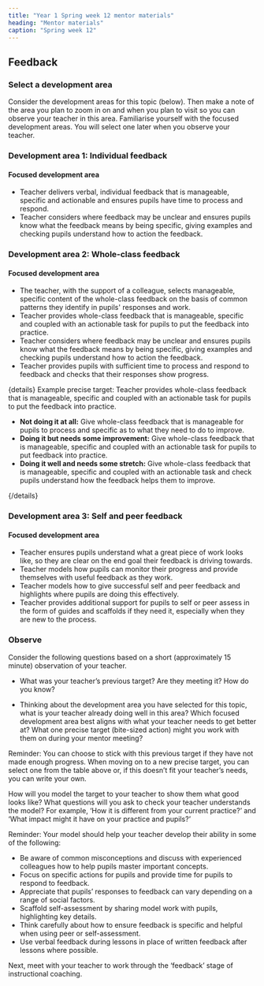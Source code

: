 ```yaml
---
title: "Year 1 Spring week 12 mentor materials"
heading: "Mentor materials"
caption: "Spring week 12"
---
```



## Feedback

### Select a development area

Consider the development areas for this topic (below). Then make a note of the area you plan to zoom in on and when you plan to visit so you can observe your teacher in this area. Familiarise yourself with the focused development areas. You will select one later when you observe your teacher.

### Development area 1: Individual feedback

#### Focused development area  

- Teacher delivers verbal, individual feedback that is manageable, specific and actionable and ensures pupils have time to process and respond. 
- Teacher considers where feedback may be unclear and ensures pupils know what the feedback means by being specific, giving examples and checking pupils understand how to action the feedback.

### Development area 2: Whole-class feedback

#### Focused development area  

- The teacher, with the support of a colleague, selects manageable, specific content of the whole-class feedback on the basis of common patterns they identify in pupils' responses and work. 
- Teacher provides whole-class feedback that is manageable, specific and coupled with an actionable task for pupils to put the feedback into practice.
- Teacher considers where feedback may be unclear and ensures pupils know what the feedback means by being specific, giving examples and checking pupils understand how to action the feedback. 
- Teacher provides pupils with sufficient time to process and respond to feedback and checks that their responses show progress. 

{details}
Example precise target: Teacher provides whole-class feedback that is manageable, specific and coupled with an actionable task for pupils to put the feedback into practice.


- **Not doing it at all:** Give whole-class feedback that is manageable for pupils to process and specific as to what they need to do to improve.
- **Doing it but needs some improvement:** Give whole-class feedback that is manageable, specific and coupled with an actionable task for pupils to put feedback into practice.
- **Doing it well and needs some stretch:** Give whole-class feedback that is manageable, specific and coupled with an actionable task and check pupils understand how the feedback helps them to improve.

{/details}


### Development area 3: Self and peer feedback

#### Focused development area  

- Teacher ensures pupils understand what a great piece of work looks like, so they are clear on the end goal their feedback is driving towards. 
- Teacher models how pupils can monitor their progress and provide themselves with useful feedback as they work. 
- Teacher models how to give successful self and peer feedback and highlights where pupils are doing this effectively. 
- Teacher provides additional support for pupils to self or peer assess in the form of guides and scaffolds if they need it, especially when they are new to the process.

### Observe

Consider the following questions based on a short (approximately 15 minute) observation of your teacher.

- What was your teacher’s previous target? Are they meeting it? How do you know?

- Thinking about the development area you have selected for this topic, what is your teacher already doing well in this area? Which focused development area best aligns with what your teacher needs to get better at? What one precise target (bite-sized action) might you work with them on during your mentor meeting?

Reminder: You can choose to stick with this previous target if they have not made enough progress. When moving on to a new precise target, you can select one from the table above or, if this doesn’t fit your teacher’s needs, you can write your own.

How will you model the target to your teacher to show them what good looks like? What questions will you ask to check your teacher understands the model? For example, ‘How it is different from your current practice?’ and ‘What impact might it have on your practice and pupils?’

Reminder: Your model should help your teacher develop their ability in some of the following:

- Be aware of common misconceptions and discuss with experienced colleagues how to help pupils master important concepts.
- Focus on specific actions for pupils and provide time for pupils to respond to feedback.
- Appreciate that pupils’ responses to feedback can vary depending on a range of social factors.
- Scaffold self-assessment by sharing model work with pupils, highlighting key details.
- Think carefully about how to ensure feedback is specific and helpful when using peer or self-assessment.
- Use verbal feedback during lessons in place of written feedback after lessons where possible.

Next, meet with your teacher to work through the ‘feedback’ stage of instructional coaching.

